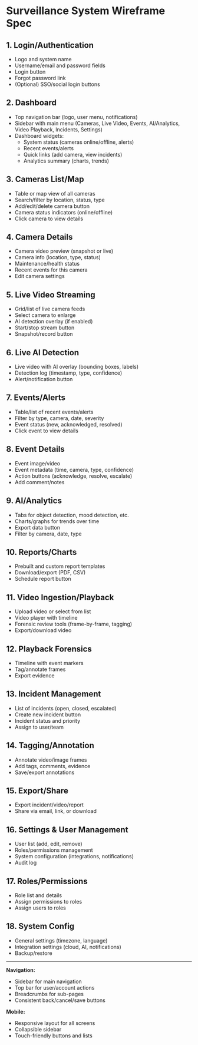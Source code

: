 # Surveillance System Wireframe Spec

## 1. Login/Authentication
- Logo and system name
- Username/email and password fields
- Login button
- Forgot password link
- (Optional) SSO/social login buttons

## 2. Dashboard
- Top navigation bar (logo, user menu, notifications)
- Sidebar with main menu (Cameras, Live Video, Events, AI/Analytics, Video Playback, Incidents, Settings)
- Dashboard widgets:
  - System status (cameras online/offline, alerts)
  - Recent events/alerts
  - Quick links (add camera, view incidents)
  - Analytics summary (charts, trends)

## 3. Cameras List/Map
- Table or map view of all cameras
- Search/filter by location, status, type
- Add/edit/delete camera button
- Camera status indicators (online/offline)
- Click camera to view details

## 4. Camera Details
- Camera video preview (snapshot or live)
- Camera info (location, type, status)
- Maintenance/health status
- Recent events for this camera
- Edit camera settings

## 5. Live Video Streaming
- Grid/list of live camera feeds
- Select camera to enlarge
- AI detection overlay (if enabled)
- Start/stop stream button
- Snapshot/record button

## 6. Live AI Detection
- Live video with AI overlay (bounding boxes, labels)
- Detection log (timestamp, type, confidence)
- Alert/notification button

## 7. Events/Alerts
- Table/list of recent events/alerts
- Filter by type, camera, date, severity
- Event status (new, acknowledged, resolved)
- Click event to view details

## 8. Event Details
- Event image/video
- Event metadata (time, camera, type, confidence)
- Action buttons (acknowledge, resolve, escalate)
- Add comment/notes

## 9. AI/Analytics
- Tabs for object detection, mood detection, etc.
- Charts/graphs for trends over time
- Export data button
- Filter by camera, date, type

## 10. Reports/Charts
- Prebuilt and custom report templates
- Download/export (PDF, CSV)
- Schedule report button

## 11. Video Ingestion/Playback
- Upload video or select from list
- Video player with timeline
- Forensic review tools (frame-by-frame, tagging)
- Export/download video

## 12. Playback Forensics
- Timeline with event markers
- Tag/annotate frames
- Export evidence

## 13. Incident Management
- List of incidents (open, closed, escalated)
- Create new incident button
- Incident status and priority
- Assign to user/team

## 14. Tagging/Annotation
- Annotate video/image frames
- Add tags, comments, evidence
- Save/export annotations

## 15. Export/Share
- Export incident/video/report
- Share via email, link, or download

## 16. Settings & User Management
- User list (add, edit, remove)
- Roles/permissions management
- System configuration (integrations, notifications)
- Audit log

## 17. Roles/Permissions
- Role list and details
- Assign permissions to roles
- Assign users to roles

## 18. System Config
- General settings (timezone, language)
- Integration settings (cloud, AI, notifications)
- Backup/restore

---

**Navigation:**
- Sidebar for main navigation
- Top bar for user/account actions
- Breadcrumbs for sub-pages
- Consistent back/cancel/save buttons

**Mobile:**
- Responsive layout for all screens
- Collapsible sidebar
- Touch-friendly buttons and lists 